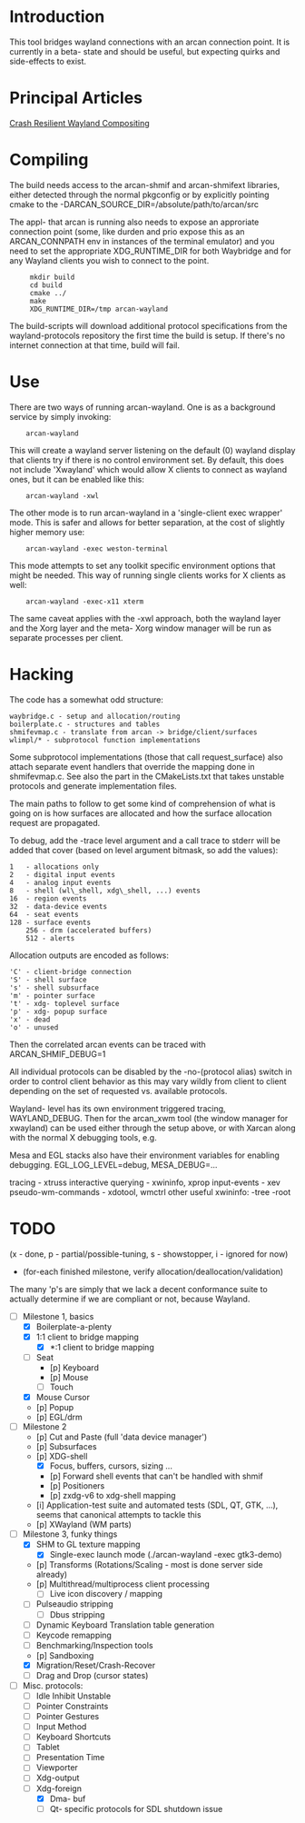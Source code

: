 Introduction
====
This tool bridges wayland connections with an arcan connection point. It is
currently in a beta- state and should be useful, but expecting quirks and
side-effects to exist.

Principal Articles
====
[Crash Resilient Wayland Compositing](https://arcan-fe.com/2017/12/24/crash-resilient-wayland-compositing/)

Compiling
====
The build needs access to the arcan-shmif and arcan-shmifext libraries,
either detected through the normal pkgconfig or by explicitly pointing
cmake to the -DARCAN\_SOURCE\_DIR=/absolute/path/to/arcan/src

The appl- that arcan is running also needs to expose an approriate connection
point (some, like durden and prio expose this as an ARCAN\_CONNPATH env in
instances of the terminal emulator) and you need to set the appropriate
XDG\_RUNTIME\_DIR for both Waybridge and for any Wayland clients you wish to
connect to the point.

         mkdir build
         cd build
         cmake ../
         make
         XDG_RUNTIME_DIR=/tmp arcan-wayland

The build-scripts will download additional protocol specifications from the
wayland-protocols repository the first time the build is setup. If there's
no internet connection at that time, build will fail.

Use
===
There are two ways of running arcan-wayland. One is as a background service
by simply invoking:

        arcan-wayland

This will create a wayland server listening on the default (0) wayland display
that clients try if there is no control environment set. By default, this does
not include 'Xwayland' which would allow X clients to connect as wayland ones,
but it can be enabled like this:

        arcan-wayland -xwl

The other mode is to run arcan-wayland in a 'single-client exec wrapper' mode.
This is safer and allows for better separation, at the cost of slightly higher
memory use:

        arcan-wayland -exec weston-terminal

This mode attempts to set any toolkit specific environment options that might
be needed. This way of running single clients works for X clients as well:

        arcan-wayland -exec-x11 xterm

The same caveat applies with the -xwl approach, both the wayland layer and the
Xorg layer and the meta- Xorg window manager will be run as separate processes
per client.

Hacking
====
The code has a somewhat odd structure:

    waybridge.c - setup and allocation/routing
    boilerplate.c - structures and tables
    shmifevmap.c - translate from arcan -> bridge/client/surfaces
    wlimpl/* - subprotocol function implementations

Some subprotocol implementations (those that call request\_surface)
also attach separate event handlers that override the mapping done in
shmifevmap.c. See also the part in the CMakeLists.txt that takes unstable
protocols and generate implementation files.

The main paths to follow to get some kind of comprehension of what is going
on is how surfaces are allocated and how the surface allocation request are
propagated.

To debug, add the -trace level argument and a call trace to stderr will be
added that cover (based on level argument bitmask, so add the values):

    1   - allocations only
    2   - digital input events
    4   - analog input events
    8   - shell (wl\_shell, xdg\_shell, ...) events
    16  - region events
    32  - data-device events
    64  - seat events
    128 - surface events
		256 - drm (accelerated buffers)
		512 - alerts

Allocation outputs are encoded as follows:

    'C' - client-bridge connection
    'S' - shell surface
    's' - shell subsurface
    'm' - pointer surface
    't' - xdg- toplevel surface
    'p' - xdg- popup surface
    'x' - dead
    'o' - unused

Then the correlated arcan events can be traced with ARCAN\_SHMIF\_DEBUG=1

All individual protocols can be disabled by the -no-(protocol alias) switch
in order to control client behavior as this may vary wildly from client
to client depending on the set of requested vs. available protocols.

Wayland- level has its own environment triggered tracing, WAYLAND\_DEBUG.
Then for the arcan\_xwm tool (the window manager for xwayland) can be used
either through the setup above, or with Xarcan along with the normal X
debugging tools, e.g.

Mesa and EGL stacks also have their environment variables for enabling
debugging. EGL\_LOG\_LEVEL=debug, MESA\_DEBUG=...

tracing - xtruss
interactive querying - xwininfo, xprop
input-events - xev
pseudo-wm-commands - xdotool, wmctrl
other useful xwininfo: -tree -root

TODO
====

(x - done, p - partial/possible-tuning, s - showstopper, i - ignored for now)
+ (for-each finished milestone, verify allocation/deallocation/validation)

The many 'p's are simply that we lack a decent conformance suite to actually
determine if we are compliant or not, because Wayland.

- [ ] Milestone 1, basics
  - [x] Boilerplate-a-plenty
  - [x] 1:1 client to bridge mapping
    - [x] \*:1 client to bridge mapping
  - [ ] Seat
    - [p] Keyboard
    - [p] Mouse
    - [ ] Touch
  - [x] Mouse Cursor
  - [p] Popup
  - [p] EGL/drm
- [ ] Milestone 2
    - [p] Cut and Paste (full 'data device manager')
    - [p] Subsurfaces
    - [p] XDG-shell
      - [x] Focus, buffers, cursors, sizing ...
      - [p] Forward shell events that can't be handled with shmif
      - [p] Positioners
      - [p] zxdg-v6 to xdg-shell mapping
    - [i] Application-test suite and automated tests (SDL, QT, GTK, ...),
          seems that canonical attempts to tackle this
    - [p] XWayland (WM parts)
- [ ] Milestone 3, funky things
  - [x] SHM to GL texture mapping
	- [x] Single-exec launch mode (./arcan-wayland -exec gtk3-demo)
  - [p] Transforms (Rotations/Scaling - most is done server side already)
  - [p] Multithread/multiprocess client processing
	- [ ] Live icon discovery / mapping
  - [ ] Pulseaudio stripping
	- [ ] Dbus stripping
  - [ ] Dynamic Keyboard Translation table generation
  - [ ] Keycode remapping
  - [ ] Benchmarking/Inspection tools
  - [p] Sandboxing
  - [x] Migration/Reset/Crash-Recover
  - [ ] Drag and Drop (cursor states)

- [ ] Misc. protocols:
  - [ ] Idle Inhibit Unstable
  - [ ] Pointer Constraints
  - [ ] Pointer Gestures
  - [ ] Input Method
  - [ ] Keyboard Shortcuts
  - [ ] Tablet
  - [ ] Presentation Time
  - [ ] Viewporter
  - [ ] Xdg-output
  - [ ] Xdg-foreign
	- [x] Dma- buf
	- [ ] Qt- specific protocols for SDL shutdown issue
